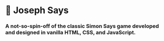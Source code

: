 # 💬 Joseph Says

### A not-so-spin-off of the classic Simon Says game developed and designed in vanilla HTML, CSS, and JavaScript.
